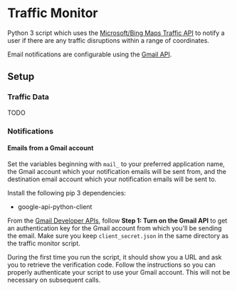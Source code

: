 # Traffic Monitor

Python 3 script which uses the [Microsoft/Bing Maps Traffic API](https://msdn.microsoft.com/en-us/library/hh441725.aspx) to notify a user if there are any traffic disruptions within a range of coordinates.

Email notifications are configurable using the [Gmail API](https://developers.google.com/gmail/api/).

## Setup

### Traffic Data

TODO

### Notifications

#### Emails from a Gmail account

Set the variables beginning with `mail_` to your preferred application name, the Gmail account which your notification emails will be sent from, and the destination email account which your notification emails will be sent to.

Install the following pip 3 dependencies:
* google-api-python-client

From the [Gmail Developer APIs](https://developers.google.com/gmail/api/quickstart/python), follow **Step 1: Turn on the Gmail API** to get an authentication key for the Gmail account from which you'll be sending the email. Make sure you keep `client_secret.json` in the same directory as the traffic monitor script.

During the first time you run the script, it should show you a URL and ask you to retrieve the verification code. Follow the instructions so you can properly authenticate your script to use your Gmail account. This will not be necessary on subsequent calls.
